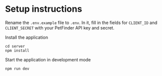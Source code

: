 # Setup instructions

Rename the `.env.example` file to `.env`. In it, fill in the fields for `CLIENT_ID` and `CLIENT_SECRET`
with your PetFinder API key and secret.

Install the application

```
cd server
npm install
```

Start the application in development mode

```
npm run dev
```
